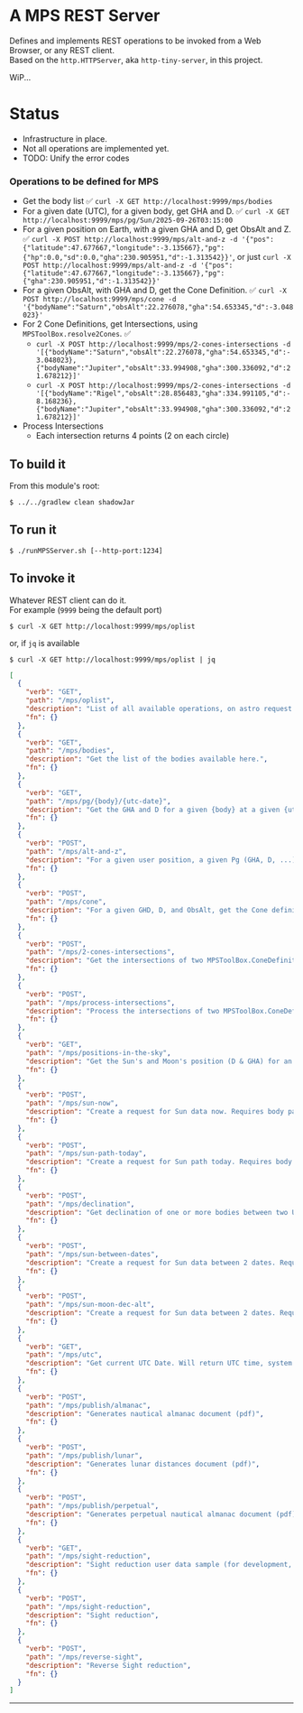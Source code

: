# A MPS REST Server

Defines and implements REST operations to be invoked from a Web Browser, or any REST client.  
Based on the `http.HTTPServer`, aka `http-tiny-server`, in this project.  

WiP...  

# Status
- Infrastructure in place. 
- Not all operations are implemented yet.
- TODO: Unify the error codes

### Operations to be defined for MPS
- Get the body list ✅ `curl -X GET http://localhost:9999/mps/bodies`
- For a given date (UTC), for a given body, get GHA and D. ✅ `curl -X GET http://localhost:9999/mps/pg/Sun/2025-09-26T03:15:00`
- For a given position on Earth, with a given GHA and D, get ObsAlt and Z. ✅ `curl -X POST http://localhost:9999/mps/alt-and-z -d '{"pos":{"latitude":47.677667,"longitude":-3.135667},"pg":{"hp":0.0,"sd":0.0,"gha":230.905951,"d":-1.313542}}'`, or just `curl -X POST http://localhost:9999/mps/alt-and-z -d '{"pos":{"latitude":47.677667,"longitude":-3.135667},"pg":{"gha":230.905951,"d":-1.313542}}'`  
- For a given ObsAlt, with GHA and D, get the Cone Definition. ✅ `curl -X POST http://localhost:9999/mps/cone -d '{"bodyName":"Saturn","obsAlt":22.276078,"gha":54.653345,"d":-3.048023}'`
- For 2 Cone Definitions, get Intersections, using `MPSToolBox.resolve2Cones`. ✅ 
  - `curl -X POST http://localhost:9999/mps/2-cones-intersections -d '[{"bodyName":"Saturn","obsAlt":22.276078,"gha":54.653345,"d":-3.048023},{"bodyName":"Jupiter","obsAlt":33.994908,"gha":300.336092,"d":21.678212}]'`
  - `curl -X POST http://localhost:9999/mps/2-cones-intersections -d '[{"bodyName":"Rigel","obsAlt":28.856483,"gha":334.991105,"d":-8.168236},{"bodyName":"Jupiter","obsAlt":33.994908,"gha":300.336092,"d":21.678212}]'`
- Process Intersections
  - Each intersection returns 4 points (2 on each circle)

## To build it
From this module's root:
```
$ ../../gradlew clean shadowJar
```

## To run it
```
$ ./runMPSServer.sh [--http-port:1234]
```

## To invoke it
Whatever REST client can do it.  
For example (`9999` being the default port)
```
$ curl -X GET http://localhost:9999/mps/oplist
```
or, if `jq` is available
```
$ curl -X GET http://localhost:9999/mps/oplist | jq
```

```json
[
  {
    "verb": "GET",
    "path": "/mps/oplist",
    "description": "List of all available operations, on astro request manager.",
    "fn": {}
  },
  {
    "verb": "GET",
    "path": "/mps/bodies",
    "description": "Get the list of the bodies available here.",
    "fn": {}
  },
  {
    "verb": "GET",
    "path": "/mps/pg/{body}/{utc-date}",
    "description": "Get the GHA and D for a given {body} at a given {utc duration}",
    "fn": {}
  },
  {
    "verb": "POST",
    "path": "/mps/alt-and-z",
    "description": "For a given user position, a given Pg (GHA, D, ...), get Observed Altitude and Azimut.",
    "fn": {}
  },
  {
    "verb": "POST",
    "path": "/mps/cone",
    "description": "For a given GHD, D, and ObsAlt, get the Cone definition (MPSToolBox.ConeDefinition).",
    "fn": {}
  },
  {
    "verb": "POST",
    "path": "/mps/2-cones-intersections",
    "description": "Get the intersections of two MPSToolBox.ConeDefinition.",
    "fn": {}
  },
  {
    "verb": "POST",
    "path": "/mps/process-intersections",
    "description": "Process the intersections of two MPSToolBox.ConeDefinition.",
    "fn": {}
  },
  {
    "verb": "GET",
    "path": "/mps/positions-in-the-sky",
    "description": "Get the Sun's and Moon's position (D & GHA) for an UTC date passed as QS prm named 'at', in DURATION Format. Optional: 'fromL' and 'fromG', 'wandering' (true|[false]), 'stars' (true|[false]), 'constellations' (true|[false]).",
    "fn": {}
  },
  {
    "verb": "POST",
    "path": "/mps/sun-now",
    "description": "Create a request for Sun data now. Requires body payload (GeoPoint)",
    "fn": {}
  },
  {
    "verb": "POST",
    "path": "/mps/sun-path-today",
    "description": "Create a request for Sun path today. Requires body payload (GeoPoint & step)",
    "fn": {}
  },
  {
    "verb": "POST",
    "path": "/mps/declination",
    "description": "Get declination of one or more bodies between two UTC dates",
    "fn": {}
  },
  {
    "verb": "POST",
    "path": "/mps/sun-between-dates",
    "description": "Create a request for Sun data between 2 dates. Requires body payload (GeoPoint), and 3 queryString prm : from and to, in DURATION Format, and tz, the timezone name.",
    "fn": {}
  },
  {
    "verb": "POST",
    "path": "/mps/sun-moon-dec-alt",
    "description": "Create a request for Sun data between 2 dates. Requires body payload (GeoPoint), and 2 to 3 queryString prm : from and to, in DURATION Format, and optional tz, the timezone name.",
    "fn": {}
  },
  {
    "verb": "GET",
    "path": "/mps/utc",
    "description": "Get current UTC Date. Will return UTC time, system time, and optionally, the time(s) at the time zone(s) passed in QS prm 'tz', UTF-8 encoded, comma separated.",
    "fn": {}
  },
  {
    "verb": "POST",
    "path": "/mps/publish/almanac",
    "description": "Generates nautical almanac document (pdf)",
    "fn": {}
  },
  {
    "verb": "POST",
    "path": "/mps/publish/lunar",
    "description": "Generates lunar distances document (pdf)",
    "fn": {}
  },
  {
    "verb": "POST",
    "path": "/mps/publish/perpetual",
    "description": "Generates perpetual nautical almanac document (pdf)",
    "fn": {}
  },
  {
    "verb": "GET",
    "path": "/mps/sight-reduction",
    "description": "Sight reduction user data sample (for development, to get the shape of the returned object)",
    "fn": {}
  },
  {
    "verb": "POST",
    "path": "/mps/sight-reduction",
    "description": "Sight reduction",
    "fn": {}
  },
  {
    "verb": "POST",
    "path": "/mps/reverse-sight",
    "description": "Reverse Sight reduction",
    "fn": {}
  }
]
```


---